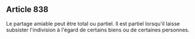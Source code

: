 Article 838
----
Le partage amiable peut être total ou partiel. Il est partiel lorsqu'il laisse
subsister l'indivision à l'égard de certains biens ou de certaines personnes.
